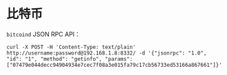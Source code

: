 # 比特币

`bitcoind` JSON RPC API：

    curl -X POST -H 'Content-Type: text/plain' http://username:password@192.168.1.8:8332/ -d '{"jsonrpc": "1.0", "id": "1", "method": "getinfo", "params":["07479e044decc94904934e7cec7f08a3e015fa79c17cb56733ed53166a867661"]}'
